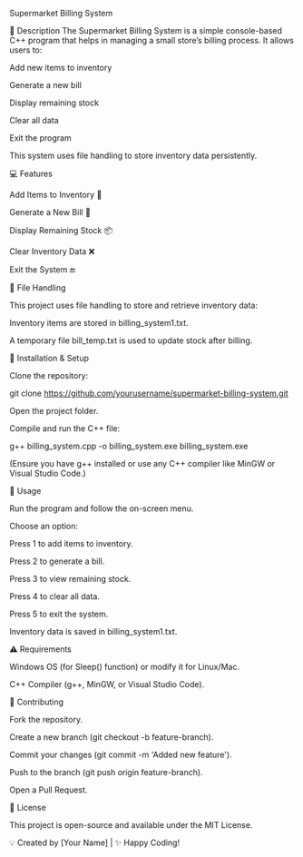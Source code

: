 Supermarket Billing System

📌 Description
The Supermarket Billing System is a simple console-based C++ program that helps in managing a small store’s billing process. It allows users to:

Add new items to inventory

Generate a new bill

Display remaining stock

Clear all data

Exit the program

This system uses file handling to store inventory data persistently.

💻 Features

Add Items to Inventory 🛒

Generate a New Bill 🧾

Display Remaining Stock 📦

Clear Inventory Data ❌

Exit the System 🔚

📂 File Handling

This project uses file handling to store and retrieve inventory data:

Inventory items are stored in billing_system1.txt.

A temporary file bill_temp.txt is used to update stock after billing.

🚀 Installation & Setup

Clone the repository:

git clone https://github.com/yourusername/supermarket-billing-system.git

Open the project folder.

Compile and run the C++ file:

g++ billing_system.cpp -o billing_system.exe
billing_system.exe

(Ensure you have g++ installed or use any C++ compiler like MinGW or Visual Studio Code.)

📝 Usage

Run the program and follow the on-screen menu.

Choose an option:

Press 1 to add items to inventory.

Press 2 to generate a bill.

Press 3 to view remaining stock.

Press 4 to clear all data.

Press 5 to exit the system.

Inventory data is saved in billing_system1.txt.

⚠️ Requirements

Windows OS (for Sleep() function) or modify it for Linux/Mac.

C++ Compiler (g++, MinGW, or Visual Studio Code).

🤝 Contributing

Fork the repository.

Create a new branch (git checkout -b feature-branch).

Commit your changes (git commit -m 'Added new feature').

Push to the branch (git push origin feature-branch).

Open a Pull Request.

📜 License

This project is open-source and available under the MIT License.

💡 Created by [Your Name] | ✨ Happy Coding!

